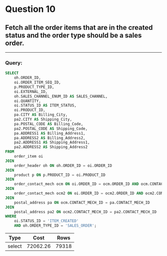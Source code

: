 # Question 10
## Fetch all the order items that are in the created status and the order type should be a sales order.

---

### Query:
```sql
SELECT
    oh.ORDER_ID,
    oi.ORDER_ITEM_SEQ_ID,
    p.PRODUCT_TYPE_ID,
    oi.EXTERNAL_ID,
    oh.SALES_CHANNEL_ENUM_ID AS SALES_CHANNEL,
    oi.QUANTITY,
    oi.STATUS_ID AS ITEM_STATUS,
    oi.PRODUCT_ID,
    pa.CITY AS Billing_City,
    pa2.CITY AS Shipping_City,
    pa.POSTAL_CODE AS Billing_Code,
    pa2.POSTAL_CODE AS Shipping_Code,
    pa.ADDRESS1 AS Billing_Address1,
    pa.ADDRESS2 AS Billing_Address2,
    pa2.ADDRESS1 AS Shipping_Address1,
    pa2.ADDRESS2 AS Shipping_Address2
FROM
    order_item oi
JOIN
    order_header oh ON oh.ORDER_ID = oi.ORDER_ID
JOIN
    product p ON p.PRODUCT_ID = oi.PRODUCT_ID
JOIN
    order_contact_mech ocm ON oi.ORDER_ID = ocm.ORDER_ID AND ocm.CONTACT_MECH_PURPOSE_TYPE_ID = 'BILLING_LOCATION'
JOIN
    order_contact_mech ocm2 ON oi.ORDER_ID = ocm2.ORDER_ID AND ocm2.CONTACT_MECH_PURPOSE_TYPE_ID = 'SHIPPING_LOCATION'
JOIN
    postal_address pa ON ocm.CONTACT_MECH_ID = pa.CONTACT_MECH_ID
JOIN
    postal_address pa2 ON ocm2.CONTACT_MECH_ID = pa2.CONTACT_MECH_ID
WHERE
    oi.STATUS_ID = 'ITEM_CREATED'
    AND oh.ORDER_TYPE_ID = 'SALES_ORDER';


```

| Type   | Cost     | Rows  |
|--------|----------|-------|
| select | 72062.26 | 79318 |
